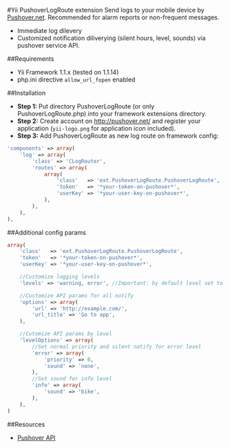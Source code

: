 #Yii PushoverLogRoute extension
Send logs to your mobile device by [Pushover.net](http://pushover.net/api).
Recommended for alarm reports or non-frequent messages.

- Immediate log dilevery
- Customized notification diliverying (silent hours, level, sounds) via pushover service API.

##Requirements
- Yii Framework 1.1.x (tested on 1.1.14)
- php.ini directive `allow_url_fopen` enabled

##Installation
- **Step 1:** Put directory PushoverLogRoute (or only PushoverLogRoute.php) into your framework extensions directory.
- **Step 2:** Create account on http://pushover.net/ and register your application (`yii-logo.png` for application icon included).
- **Step 3:** Add PushoverLogRoute as new log route on framework config:

```php
'components' => array(
    'log' => array(
        'class' => 'CLogRouter',
        'routes' => array(
            array(
                'class'   => 'ext.PushoverLogRoute.PushoverLogRoute',
                'token'   => '*your-token-on-pushover*',
                'userKey' => '*your-user-key-on-pushover*',
            ),
        ),
    ),
),
```

##Additional config params

```php
array(
    'class'   => 'ext.PushoverLogRoute.PushoverLogRoute',
    'token'   => '*your-token-on-pushover*',
    'userKey' => '*your-user-key-on-pushover*',

    //Customize logging levels
    'levels' => 'warning, error', //Important: by default level set to 'error' only

    //Customize API params for all notify
    'options' => array(
        'url' => 'http://example.com/',
        'url_title' => 'Go to app',
    ),

    //Cutomize API params by level
    'levelOptions' => array(
        //Set normal priority and silent notify for error level
        'error' => array(
            'priority' => 0,
            'sound' => 'none',
        ),
        //Set sound for info level
        'info' => array(
            'sound' => 'bike',
        ),
    ),
)
```

##Resources
- [Pushover API](http://pushover.net/api)